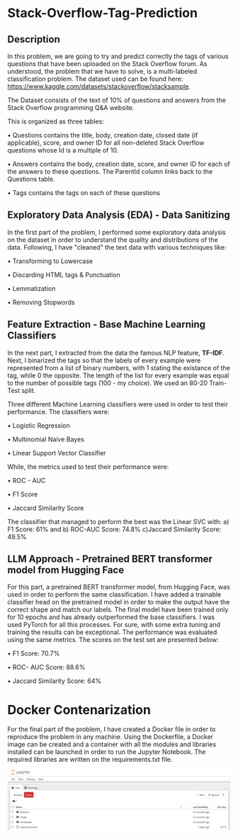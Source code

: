 # Stack-Overflow-Tag-Prediction

## Description
In this problem, we are going to try and predict correctly the tags of various questions that have been uploaded on the Stack Overflow forum. As understood, the problem that we have to solve, is a multi-labeled classification problem. The dataset used can be found here: https://www.kaggle.com/datasets/stackoverflow/stacksample.

The Dataset consists of the text of 10% of questions and answers from the Stack Overflow programming Q&A website.

This is organized as three tables:

&#8226; Questions contains the title, body, creation date, closed date (if applicable), score, and owner ID for all non-deleted Stack Overflow questions whose Id is a multiple of 10.

&#8226; Answers contains the body, creation date, score, and owner ID for each of the answers to these questions. The ParentId column links back to the Questions table.

&#8226; Tags contains the tags on each of these questions

## Exploratory Data Analysis (EDA) - Data Sanitizing

In the first part of the problem, I performed some exploratory data analysis on the dataset in order to understand the quality and distributions of the data. Following, I have "cleaned" the text data with various techniques like: 

&#8226; Transforming to Lowercase

&#8226; Discarding HTML tags & Punctuation

&#8226; Lemmatization 

&#8226; Removing Stopwords

## Feature Extraction - Base Machine Learning Classifiers

In the next part, I extracted from the data the famous NLP feature, **TF-IDF**. Next, I binarized the tags so that the labels of every example were represented from a list of binary numbers, with 1 stating the existance of the tag, while 0 the opposite. The length of the list for every example was equal to the number of possible tags (100 - my choice). We used an 80-20 Train-Test split.

Three different Machine Learning classifiers were used in order to test their performance. The classifiers were:

&#8226; Logistic Regression

&#8226; Multinomial Naive Bayes

&#8226; Linear Support Vector Classifier

While, the metrics used to test their performance were:

&#8226; ROC - AUC

&#8226; F1 Score

&#8226; Jaccard Similarity Score

The classifier that managed to perform the best was the Linear SVC with: a) F1 Score: 61% and b) ROC-AUC Score: 74.8% c)Jaccard Similarity Score: 49.5%

## LLM Approach - Pretrained BERT transformer model from Hugging Face

For this part, a pretrained BERT transformer model, from Hugging Face, was used in order to perform the same classification. I have added a trainable classifier head on the pretrained model in order to make the output have the correct shape and match our labels. The final model have been trained only for 10 epochs and has already outperformed the base classifiers. I was used PyTorch for all this processes. For sure, with some extra tuning and training the results can be exceptional. The performance was evaluated using the same metrics. The scores on the test set are presented below:

&#8226; F1 Score: 70.7%

&#8226; ROC- AUC Score: 88.6%

&#8226; Jaccard Similarity Score: 64%

# Docker Contenarization 

For the final part of the problem, I have created a Docker file in order to reproduce the problem in any machine. Using the Dockerfile, a Docker image can be created and a container with all the modules and libraries installed can be launched in order to run the Jupyter Notebook. The required libraries are written on the requirements.txt file.

![Example Image](photos/environment.png)
